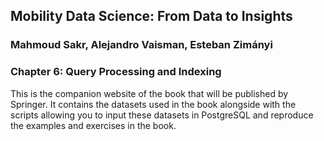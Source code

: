 ## Mobility Data Science: From Data to Insights
### Mahmoud Sakr, Alejandro Vaisman, Esteban Zimányi

### Chapter 6: Query Processing and Indexing
This is the companion website of the book that will be published by Springer.
It contains the datasets used in the book alongside with the scripts
allowing you to input these datasets in PostgreSQL and reproduce the
examples and exercises in the book.



